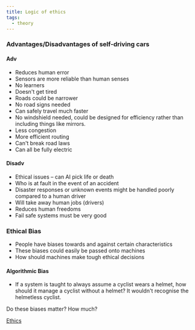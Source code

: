 ```yaml
---
title: Logic of ethics
tags:
  - theory
---
```

### Advantages/Disadvantages of self-driving cars

#### Adv

- Reduces human error
- Sensors are more reliable than human senses
- No learners
- Doesn't get tired
- Roads could be narrower
- No road signs needed
- Can safely travel much faster
- No windshield needed, could be designed for efficiency rather than including things like mirrors.
- Less congestion
- More efficient routing
- Can't break road laws
- Can all be fully electric
#### Disadv

- Ethical issues – can AI pick life or death
- Who is at fault in the event of an accident
- Disaster responses or unknown events might be handled poorly compared to a human driver
- Will take away human jobs (drivers)
- Reduces human freedoms
- Fail safe systems must be very good

### Ethical Bias

- People have biases towards and against certain characteristics
- These biases could easily be passed onto machines
- How should machines make tough ethical decisions

#### Algorithmic Bias
- If a system is taught to always assume a cyclist wears a helmet, how should it manage a cyclist without a helmet? It wouldn't recognise the helmetless cyclist.

Do these biases matter? How much?




[Ethics](sixth/CompSci/Theory/Ethics/Ethics)